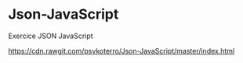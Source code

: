 # Json-JavaScript
Exercice JSON  JavaScript

https://cdn.rawgit.com/psykoterro/Json-JavaScript/master/index.html
